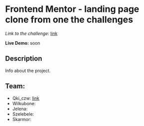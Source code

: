 # Frontend Mentor - landing page clone from one the challenges

_Link to the challenge:_ [link](https://www.frontendmentor.io/challenges/easybank-landing-page-WaUhkoDN)

**Live Demo:** soon

## Description

Info about the project.

## Team:

- Qki_czw: [link](https://www.github.com/qkiczw)
- Wilkubone:
- Jelena:
- Szelebele:
- Skarmor:
